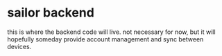 # sailor backend
this is where the backend code will live. not necessary for now, but it will hopefully someday provide account management and sync between devices.
